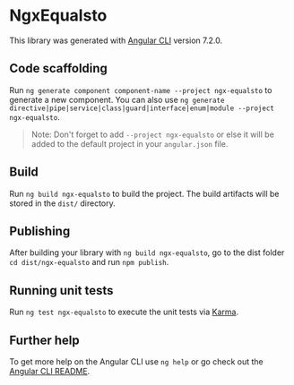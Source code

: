 # NgxEqualsto

This library was generated with [Angular CLI](https://github.com/angular/angular-cli) version 7.2.0.

## Code scaffolding

Run `ng generate component component-name --project ngx-equalsto` to generate a new component. You can also use `ng generate directive|pipe|service|class|guard|interface|enum|module --project ngx-equalsto`.
> Note: Don't forget to add `--project ngx-equalsto` or else it will be added to the default project in your `angular.json` file. 

## Build

Run `ng build ngx-equalsto` to build the project. The build artifacts will be stored in the `dist/` directory.

## Publishing

After building your library with `ng build ngx-equalsto`, go to the dist folder `cd dist/ngx-equalsto` and run `npm publish`.

## Running unit tests

Run `ng test ngx-equalsto` to execute the unit tests via [Karma](https://karma-runner.github.io).

## Further help

To get more help on the Angular CLI use `ng help` or go check out the [Angular CLI README](https://github.com/angular/angular-cli/blob/master/README.md).
